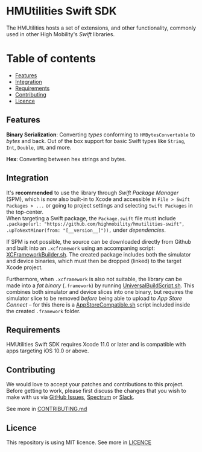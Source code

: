 # HMUtilities Swift SDK

The HMUtilities hosts a set of extensions, and other functionality, commonly used in other High Mobility's *Swift* libraries.

Table of contents
=================
<!--ts-->
   * [Features](#features)
   * [Integration](#integration)
   * [Requirements](#requirements)
   * [Contributing](#contributing)
   * [Licence](#licence)
<!--te-->


## Features

**Binary Serialization**: Converting *types* conforming to `HMBytesConvertable` to *bytes* and back. Out of the box support for basic Swift types like `String`, `Int`, `Double`, `URL` and more.

**Hex**: Converting between hex strings and bytes.


## Integration

It's **recommended** to use the library through *Swift Package Manager* (SPM), which is now also built-in to Xcode and accessible in `File > Swift Packages > ...` or  going to project settings and selecting `Swift Packages` in the top-center.  
When targeting a Swift package, the `Package.swift` file must include `.package(url: "https://github.com/highmobility/hmutilities-swift", .upToNextMinor(from: "[__version__]")),` under *dependencies*.
  

If SPM is not possible, the source can be downloaded directly from Github
and built into an `.xcframework` using an accompaning script: [XCFrameworkBuilder.sh](https://github.com/highmobility/hmutilities-swift/tree/master/Scripts/XCFrameworkBuilder.sh). The created package includes both the simulator and device binaries, which must then be dropped (linked) to the target Xcode project.

Furthermore, when `.xcframework` is also not suitable, the library can be made into a *fat binary* (`.framework`) by running [UniversalBuildScript.sh](https://github.com/highmobility/hmutilities-swift/tree/master/Scripts/UniversalBuildScript.sh). This combines both simulator and device slices into one binary, but requires the simulator slice to be removed *before* being able to upload to *App Store Connect* – for this there is a [AppStoreCompatible.sh](https://github.com/highmobility/hmutilities-swift/tree/master/Scripts/AppStoreCompatible.sh) script included inside the created `.framework` folder.


## Requirements

HMUtilities Swift SDK requires Xcode 11.0 or later and is compatible with apps targeting iOS 10.0 or above.


## Contributing

We would love to accept your patches and contributions to this project. Before getting to work, please first discuss the changes that you wish to make with us via [GitHub Issues](https://github.com/highmobility/hmutilities-swift/issues), [Spectrum](https://spectrum.chat/high-mobility/) or [Slack](https://slack.high-mobility.com/).

See more in [CONTRIBUTING.md](https://github.com/highmobility/hmutilities-swift/tree/master/CONTRIBUTING.md)


## Licence

This repository is using MIT licence. See more in [LICENCE](https://github.com/highmobility/hmutilities-swift/tree/master/LICENSE)
